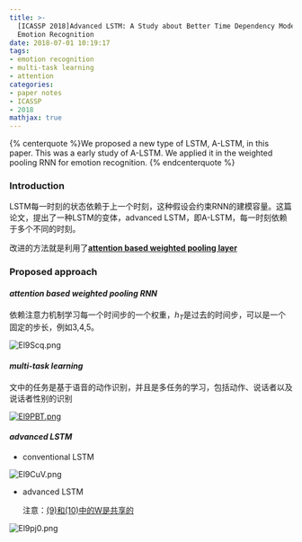 ```yaml
---
title: >-
  [ICASSP 2018]Advanced LSTM: A Study about Better Time Dependency Modeling in
  Emotion Recognition
date: 2018-07-01 10:19:17
tags:
- emotion recognition
- multi-task learning
- attention
categories:
- paper notes
- ICASSP
- 2018
mathjax: true
---
```


{% centerquote %}We proposed a new type of LSTM, A-LSTM, in this paper. This was a early study of A-LSTM. We applied it in the weighted pooling RNN for emotion recognition.  {% endcenterquote %}

<!-- more -->

### Introduction

LSTM每一时刻的状态依赖于上一个时刻，这种假设会约束RNN的建模容量。这篇论文，提出了一种LSTM的变体，advanced LSTM，即A-LSTM，每一时刻依赖于多个不同的时刻。

改进的方法就是利用了<u>**attention based weighted pooling layer**</u>

### Proposed approach

#### *attention based weighted pooling RNN*

依赖注意力机制学习每一个时间步的一个权重，$h_T$是过去的时间步，可以是一个固定的步长，例如3,4,5。

![El9Scq.png](https://s2.ax1x.com/2019/04/28/El9Scq.png)

#### *multi-task learning*

文中的任务是基于语音的动作识别，并且是多任务的学习，包括动作、说话者以及说话者性别的识别

[![El9PBT.png](https://s2.ax1x.com/2019/04/28/El9PBT.png)](https://imgchr.com/i/El9PBT)


#### *advanced LSTM*

* conventional LSTM

![El9CuV.png](https://s2.ax1x.com/2019/04/28/El9CuV.png)

* advanced LSTM

  注意：<u>(9)和(10)中的W是共享的</u>

![El9pj0.png](https://s2.ax1x.com/2019/04/28/El9pj0.png)
  